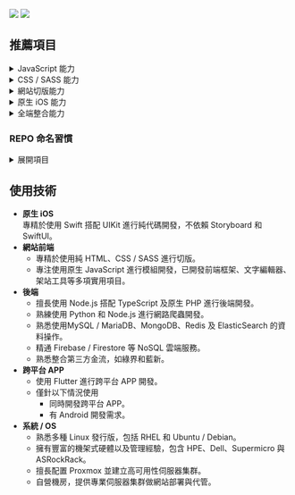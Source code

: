 [![](https://img.shields.io/badge/點擊查看-報價-44dd44)](https://github.com/pardnchiu/pardnchiu/blob/main/price.zh.md) [![](https://img.shields.io/badge/read-English%20Version-ffffff)](https://github.com/pardnchiu/pardnchiu/blob/main/README.en.md)

## 推薦項目

<details>
<summary>JavaScript 能力</summary>
<br> 

| 名稱 | 類型 | 使用人數 |
| :- | :- | :- |
| [PDQuickUI 輕量化前端框架](https://github.com/pardnchiu/PDQuickUI) | JavaScript | ![](https://img.shields.io/jsdelivr/npm/hw/pdquickui) |
| [PDRenderKit 前端渲染工具](https://github.com/pardnchiu/PDRenderKit) | JavaScript | ![](https://img.shields.io/jsdelivr/npm/hw/pdrenderkit) |
| [PDMarkdownKit 模組化 MD 編輯器](https://github.com/pardnchiu/PDMarkdownKit) | JavaScript | ![](https://img.shields.io/jsdelivr/npm/hw/pdmarkdownkit) |
| [PDPlayerKit HTML5 / YT播放器](https://github.com/pardnchiu/PDPlayerKit) | JavaScript | ![](https://img.shields.io/jsdelivr/npm/hw/pdplayerkit) |

</details>

<details>
<summary>CSS / SASS 能力</summary>
<br>
  
| 名稱 |
| :- |
| [寶可夢探險圖鑑](https://github.com/pardnchiu/css-pokemon-quest) |

</details>

<details>
<summary>網站切版能力</summary>
<br>

| 名稱 | 描述 |
| :- | :- |
| [Website Builder](https://github.com/pardnchiu/website-builder) | 網頁版架站工具 |
| [Web Template](https://github.com/pardnchiu/web-template) | 網站純前端範例合輯 |  |

</details>

<details>
<summary>原生 iOS 能力</summary>
<br>

| 名稱 | 類型 | 狀態 |
| :- | :- | :- |
| [Firebase Messaging](https://github.com/pardnchiu/ios-firebase-messaging) | iOS | 範例 | 
| [Moneybook](https://github.com/pardnchiu/ios-moneybook) | iOS | 範例 |

</details>

<details>
<summary>全端整合能力</summary>
<br>

| [JOBALL 找專家](https://joball.tw) | 專業人才媒合平台 |
| [JOBALL 接洽](https://appadvice.com/app/joball-e6-8e-a5-e6-b4-bd/1272878907.amp) | iOS | 已下架 |
| [NEEDS 開箱](https://appadvice.com/app/e9-96-8b-e7-ae-b1/1460355322.amp) | iOS | 已下架 | 

</details>

### REPO 命名習慣

<details>
<summary>展開項目</summary>
<br>

| 前綴 | 描述 | 連結 |
| :- | :- | :- |
| `PD*` | 模組 | [前往](https://github.com/pardnchiu?tab=repositories&q=PD) |
| `ios-*` | iOS 範例 | [前往](https://github.com/pardnchiu?tab=repositories&q=ios-) |
| `swift-*` | Swift 範例 | [前往](https://github.com/pardnchiu?tab=repositories&q=swift-) |
| `web-*` | Web 範例 | [前往](https://github.com/pardnchiu?tab=repositories&q=web-) |
| `css-*` | CSS 範例 | [前往](https://github.com/pardnchiu?tab=repositories&q=css-) |
| `nodejs-*` | Node.js 範例 | [前往](https://github.com/pardnchiu?tab=repositories&q=nodejs-) |
| `php-*` | PHP 範例 | [前往](https://github.com/pardnchiu?tab=repositories&q=php-) |
| `flutter-*` | Flutter 範例 | [前往](https://github.com/pardnchiu?tab=repositories&q=flutter-) |
| `kotlin-*` | Kotlin 範例 | [前往](https://github.com/pardnchiu?tab=repositories&q=kotlin-) |
| `vscode-*` | VSCode 擴展 | [前往](https://github.com/pardnchiu?tab=repositories&q=vscode-) |

</details>

## 使用技術

- **原生 iOS**<br>
  專精於使用 Swift 搭配 UIKit 進行純代碼開發，不依賴 Storyboard 和 SwiftUI。
- **網站前端**<br>
   - 專精於使用純 HTML、CSS / SASS 進行切版。
   - 專注使用原生 JavaScript 進行模組開發，已開發前端框架、文字編輯器、架站工具等多項實用項目。
- **後端**<br>
   - 擅長使用 Node.js 搭配 TypeScript 及原生 PHP 進行後端開發。
   - 熟練使用 Python 和 Node.js 進行網路爬蟲開發。
   - 熟悉使用MySQL / MariaDB、MongoDB、Redis 及 ElasticSearch 的資料操作。
   - 精通 Firebase / Firestore 等 NoSQL 雲端服務。
   - 熟悉整合第三方金流，如綠界和藍新。
- **跨平台 APP**<br>
  - 使用 Flutter 進行跨平台 APP 開發。
  - 僅針以下情況使用
    - 同時開發跨平台 APP。
    - 有 Android 開發需求。
- **系統 / OS**
   - 熟悉多種 Linux 發行版，包括 RHEL 和 Ubuntu / Debian。
   - 擁有豐富的機架式硬體以及管理經驗，包含 HPE、Dell、Supermicro 與 ASRockRack。
   - 擅長配置 Proxmox 並建立高可用性伺服器集群。
   - 自營機房，提供專業伺服器集群做網站部署與代管。
